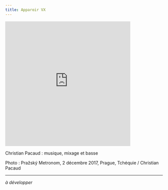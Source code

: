 ```yaml
---
title: Apparoir VX
---
```


<iframe style="border: 0; width: 400px; height: 400px;" src="https://bandcamp.com/EmbeddedPlayer/track=1482094133/size=large/bgcol=333333/linkcol=ffffff/minimal=true/transparent=true/" seamless><a href="https://christianpacaud.bandcamp.com/track/apparoir-vx">Apparoir VX by Christian Pacaud</a></iframe>

Christian Pacaud : musique, mixage et basse  

Photo : Pražský Metronom, 2 décembre 2017, Prague, Tchéquie / Christian Pacaud

<hr>

*à développer*